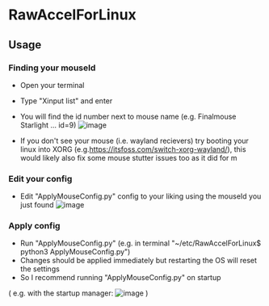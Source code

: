 # RawAccelForLinux

## Usage

### Finding your mouseId

- Open your terminal
- Type "Xinput list" and enter
- You will find the id number next to mouse name (e.g. Finalmouse Starlight ... id=9)
![image](https://user-images.githubusercontent.com/108423881/218272916-08bff256-bafb-4b68-aac0-b90dbe394bc9.png)

- If you don't see your mouse (i.e. wayland recievers) try booting your linux into XORG (e.g.https://itsfoss.com/switch-xorg-wayland/), this would likely also fix some mouse stutter issues too as it did for m

### Edit your config

- Edit "ApplyMouseConfig.py" config to your liking using the mouseId you just found
![image](https://user-images.githubusercontent.com/108423881/218272945-7e72fa74-10cd-43bd-b0e9-e7c915cdcca0.png)

### Apply config

- Run "ApplyMouseConfig.py" (e.g. in terminal "~/etc/RawAccelForLinux$ python3 ApplyMouseConfig.py")
- Changes should be applied immediately but restarting the OS will reset the settings
- So I recommend running "ApplyMouseConfig.py" on startup 

( 
  e.g. with the startup manager:
![image](https://user-images.githubusercontent.com/108423881/218272855-b5bc1704-94ad-447c-9847-4b27b3af7818.png)
)


